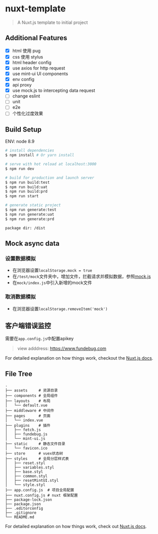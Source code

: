 # nuxt-template

> A Nuxt.js template to initial project

## Additional Features
- [x] html 使用 pug
- [x] css 使用 stylus
- [x] html header config
- [x] use axios for http request
- [x] use mint-ui UI components
- [x] env config
- [x] api proxy
- [x] use mock.js to intercepting data request
- [ ] change eslint
- [ ] unit
- [ ] e2e
- [ ] 个性化过度效果

## Build Setup

ENV: node 8.9

``` bash
# install dependencies
$ npm install # Or yarn install

# serve with hot reload at localhost:3000
$ npm run dev

# build for production and launch server
$ npm run build:test
$ npm run build:uat
$ npm run build:prd
$ npm run start

# generate static project
$ npm run generate:test
$ npm run generate:uat
$ npm run generate:prd

package dir: /dist
```

## Mock async data
### 设置数据模拟
- 在浏览器设置`localStorage.mock = true`
- 在`/test/mock`文件夹中，增加文件，拦截请求并模拟数据，参照[mock.js](http://mockjs.com/)
- 在`mock/index.js`中引入新增的mock文件

### 取消数据模拟
- 在浏览器设置`localStorage.removeItem('mock')`

## 客户端错误监控
需要在`app.config.js`中配置apikey
> view adddress: https://www.fundebug.com

For detailed explanation on how things work, checkout the [Nuxt.js docs](https://github.com/nuxt/nuxt.js).

## File Tree

```
.
├── assets     # 资源目录
├── components # 全局组件
├── layouts    # 布局
│   └── default.vue
├── middleware # 中间件
├── pages      # 页面
│   └── index.vue
├── plugins    # 插件
│   ├── fetch.js
│   ├── fundebug.js
│   └── mint-ui.js
├── static     # 静态文件目录
│   └── favicon.ico
├── store      # vuex状态树
├── styles     # 全局分层样式表
│   ├── reset.styl
│   ├── variables.styl
│   ├── base.styl
│   ├── common.styl
│   ├── resetMintUI.styl
│   └── style.styl
├── app.config.js  # 项目全局配置
├── nuxt.config.js # nuxt 框架配置
├── package-lock.json
├── package.json
├── .editorconfig
├── .gitignore
└── README.md
```

For detailed explanation on how things work, check out [Nuxt.js docs](https://nuxtjs.org).